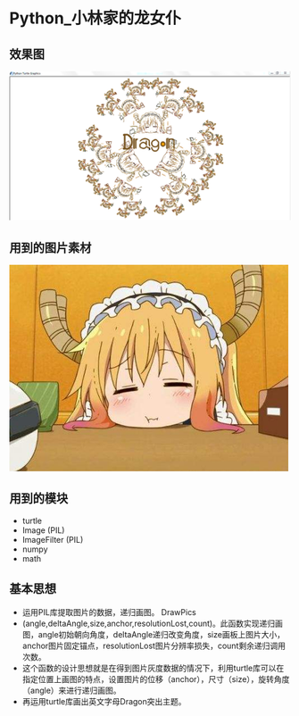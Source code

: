 # Python_小林家的龙女仆
## 效果图
![finalOutputPicture](https://github.com/IdlessChaye/Python/blob/master/%E5%B0%8F%E9%82%BB%E5%AE%B6%E7%9A%84%E9%BE%99%E5%A5%B3%E4%BB%86/dragon.png?raw=true)
## 用到的图片素材
![samplePicture](https://github.com/IdlessChaye/Python/blob/master/%E5%B0%8F%E9%82%BB%E5%AE%B6%E7%9A%84%E9%BE%99%E5%A5%B3%E4%BB%86/code/1.jpg)
## 用到的模块
- turtle
- Image (PIL)
- ImageFilter (PIL)
- numpy
- math
## 基本思想
- 运用PIL库提取图片的数据，递归画图。
DrawPics
- (angle,deltaAngle,size,anchor,resolutionLost,count)。此函数实现递归画图，angle初始朝向角度，deltaAngle递归改变角度，size画板上图片大小，anchor图片固定锚点，resolutionLost图片分辨率损失，count剩余递归调用次数。
- 这个函数的设计思想就是在得到图片灰度数据的情况下，利用turtle库可以在指定位置上画图的特点，设置图片的位移（anchor），尺寸（size），旋转角度（angle）来进行递归画图。
- 再运用turtle库画出英文字母Dragon突出主题。
